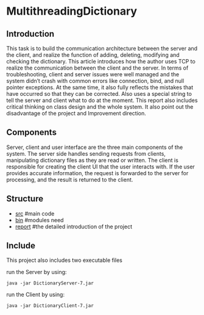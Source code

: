# MultithreadingDictionary

## Introduction 
This task is to build the communication architecture between the server and the client, and realize the function of adding, deleting, modifying and checking the dictionary. This article introduces how the author uses TCP to realize the communication between the client and the server. In terms of troubleshooting, client and server issues were well managed and the system didn’t crash with common errors like connection, bind, and null pointer exceptions. At the same time, it also fully reflects the mistakes that have occurred so that they can be corrected. Also uses a special string to tell the server and client what to do at the moment. This report also includes critical thinking on class design and the whole system. It also point out the disadvantage of the project and Improvement direction.

## Components
Server, client and user interface are the three main components of the system. The server side handles sending requests from clients, manipulating dictionary files as they are read or written. The client is responsible for creating the client UI that the user interacts with. If the user provides accurate information, the request is forwarded to the server for processing, and the result is returned to the client.

## Structure
- [src](/Github/MultithreadingDictionary/src) #main code
- [bin](/Github/MultithreadingDictionary/bin) #modules need
- [report](/Github/MultithreadingDictionary/report) #the detailed introduction of the project

## Include
This project also includes two executable files
 
 run the Server by using:
```
java -jar DictionaryServer-7.jar
```
 run the Client by using:
```
java -jar DictionaryClient-7.jar
```
